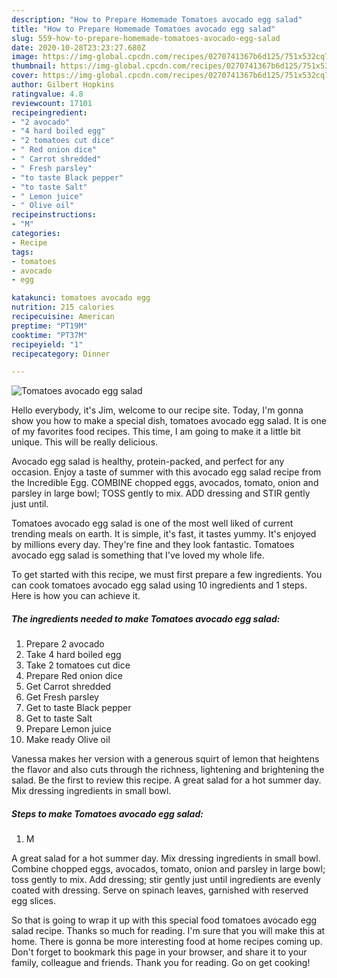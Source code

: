 ```yaml
---
description: "How to Prepare Homemade Tomatoes avocado egg salad"
title: "How to Prepare Homemade Tomatoes avocado egg salad"
slug: 559-how-to-prepare-homemade-tomatoes-avocado-egg-salad
date: 2020-10-28T23:23:27.680Z
image: https://img-global.cpcdn.com/recipes/0270741367b6d125/751x532cq70/tomatoes-avocado-egg-salad-recipe-main-photo.jpg
thumbnail: https://img-global.cpcdn.com/recipes/0270741367b6d125/751x532cq70/tomatoes-avocado-egg-salad-recipe-main-photo.jpg
cover: https://img-global.cpcdn.com/recipes/0270741367b6d125/751x532cq70/tomatoes-avocado-egg-salad-recipe-main-photo.jpg
author: Gilbert Hopkins
ratingvalue: 4.8
reviewcount: 17101
recipeingredient:
- "2 avocado"
- "4 hard boiled egg"
- "2 tomatoes cut dice"
- " Red onion dice"
- " Carrot shredded"
- " Fresh parsley"
- "to taste Black pepper"
- "to taste Salt"
- " Lemon juice"
- " Olive oil"
recipeinstructions:
- "M"
categories:
- Recipe
tags:
- tomatoes
- avocado
- egg

katakunci: tomatoes avocado egg 
nutrition: 215 calories
recipecuisine: American
preptime: "PT19M"
cooktime: "PT37M"
recipeyield: "1"
recipecategory: Dinner

---
```



![Tomatoes avocado egg salad](https://img-global.cpcdn.com/recipes/0270741367b6d125/751x532cq70/tomatoes-avocado-egg-salad-recipe-main-photo.jpg)

Hello everybody, it's Jim, welcome to our recipe site. Today, I'm gonna show you how to make a special dish, tomatoes avocado egg salad. It is one of my favorites food recipes. This time, I am going to make it a little bit unique. This will be really delicious.

Avocado egg salad is healthy, protein-packed, and perfect for any occasion. Enjoy a taste of summer with this avocado egg salad recipe from the Incredible Egg. COMBINE chopped eggs, avocados, tomato, onion and parsley in large bowl; TOSS gently to mix. ADD dressing and STIR gently just until.

Tomatoes avocado egg salad is one of the most well liked of current trending meals on earth. It is simple, it's fast, it tastes yummy. It's enjoyed by millions every day. They're fine and they look fantastic. Tomatoes avocado egg salad is something that I've loved my whole life.


To get started with this recipe, we must first prepare a few ingredients. You can cook tomatoes avocado egg salad using 10 ingredients and 1 steps. Here is how you can achieve it.

<!--inarticleads1-->

##### The ingredients needed to make Tomatoes avocado egg salad:

1. Prepare 2 avocado
1. Take 4 hard boiled egg
1. Take 2 tomatoes cut dice
1. Prepare  Red onion dice
1. Get  Carrot shredded
1. Get  Fresh parsley
1. Get to taste Black pepper
1. Get to taste Salt
1. Prepare  Lemon juice
1. Make ready  Olive oil


Vanessa makes her version with a generous squirt of lemon that heightens the flavor and also cuts through the richness, lightening and brightening the salad. Be the first to review this recipe. A great salad for a hot summer day. Mix dressing ingredients in small bowl. 

<!--inarticleads2-->

##### Steps to make Tomatoes avocado egg salad:

1. M


A great salad for a hot summer day. Mix dressing ingredients in small bowl. Combine chopped eggs, avocados, tomato, onion and parsley in large bowl; toss gently to mix. Add dressing; stir gently just until ingredients are evenly coated with dressing. Serve on spinach leaves, garnished with reserved egg slices. 

So that is going to wrap it up with this special food tomatoes avocado egg salad recipe. Thanks so much for reading. I'm sure that you will make this at home. There is gonna be more interesting food at home recipes coming up. Don't forget to bookmark this page in your browser, and share it to your family, colleague and friends. Thank you for reading. Go on get cooking!
